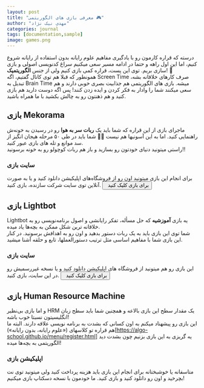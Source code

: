 ```yaml
---
layout: post
title: "معرفی بازی های الگوریتمی 🎮"
author: "مهدی نیک نژاد"
categories: journal
tags: [documentation,sample]
image: games.png
---
```


درسته که قراره کارمون رو با یادگیری مفاهیم علوم رایانه بدون استفاده از رایانه شروع کنیم، اما این اول راهه و حتما در ادامه مسیر سعی میکنیم سراغ کدنویسی اصولی و بازی سازی بریم.
توی این پست، قراره کمی بازی کنیم ولی از جنس <b>الگوریتمیک</b>! 🤔
<br />
همونطور که قبلا هم توی کانال گفتیم، اگه Screen Time 
صرف کارهای خلاقانه بشه، تبدیل به Brain Time
میشه. بازی های الگوریتمی هم جذابیت بصری خوبی دارند و هم سعی میکنند شما را وادار به فکر کردن و ایده زدن کنند!
پس اگه دوست دارید هم بازی کنید و هم ذهنتون رو به چالش بکشید با ما همراه باشید.

## بازی Mekorama
ماجرای بازی از این قراره که شما باید یک <b>ربات سر به هوا</b> رو در رسیدن به خونه‌ش راهنمایی کنید. اما به این آسونیها هم نیست 🤦‍♂️
شما باید در طی ۵۰ مرحله هیجان انگیز از سد موانع و تله های بازی عبور کنید.
<br />
راستی میتونید دنیای خودتون رو بسازید و باز هم ربات کوچولو رو به خونه برسونید!!

### سایت بازی
برای انجام این بازی میتونید اون رو از فروشگاه‌های اپلیکیشن دانلود کنید و یا به صورت آنلاین توی سایت شرکت سازنده، بازی کنید.
<a href="https://play.mekorama.com/" target="_blank"><button class="btn" style="font-family: Vazirmatn; cursor: pointer;"><i class="fa fa-external-link" style="line-height: 22px; vertical-align: top"></i> &nbsp;  برای بازی کلیک کنید</button></a>

## بازی Lightbot
Lightbot یه بازی <b>آموزشیه</b> که حل مسأله، تفکر رایانشی و اصول برنامه‌نویسی رو
به خلاقانه ترین شکل ممکن به بچه‌ها یاد میده.
<br />
شما توی این بازی باید به یک ربات دستور بدهید و اون رو به اهدافش برسونید.
در کنار این بازی شما با مفاهیم اساسی مثل ترتیب دستورالعملها، تابع و حلقه آشنا میشید.

### سایت بازی
این بازی رو هم میتونید از فروشگاه های اپلیکیشن دانلود کنید و یا نسخه غیررسمیش رو در این سایت، بازی کنید.
<a href="https://funkypotato.com/lightbot/" target="_blank"><button class="btn" style="font-family: Vazirmatn; cursor: pointer;"><i class="fa fa-external-link" style="line-height: 22px; vertical-align: top"></i> &nbsp;  برای بازی کلیک کنید</button></a>


## بازی Human Resource Machine
و اما بازی بی‌نظیر HRM
یک مقدار سطح این بازی بالاعه و همچنین شما باید سطح زبان انگلیسیتون نسبتا خوب باشه!
<br />
این بازی رو پیشهناد میکنم به اون کسانی که بشدت به برنامه نویسی علاقه دارند. 
البته ما هم قراره تو کلاسهای («علوم رایانه، بدون رایانه»)[https://algo-school.github.io/menu/register.html] یه گریزی به این بازی بزنیم چون بشدت دید الگوریتمی به بچه‌ها میده!

### اپلیکیشن بازی
متاسفانه یا خوشبختانه برای انجام این بازی باید هزینه پرداخت کنید ولی میتونید توی نت بچرخید و اون رو دانلود کنید و بازی کنید.
ما خودمون با نسخه دسکتاپ بازی میکنیم!